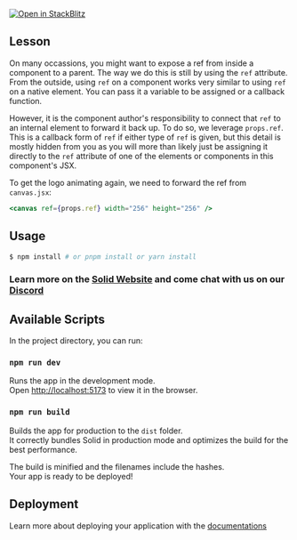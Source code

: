 [![Open in StackBlitz](https://developer.stackblitz.com/img/open_in_stackblitz.svg)](https://stackblitz.com/github/edivados/solid-tutorials/tree/main/tutorials/bindings_forward_refs?file=src/style.css,src/canvas.jsx,src/main.jsx)

## Lesson

On many occassions, you might want to expose a ref from inside a component to a parent. The way we do this is still by using the `ref` attribute. From the outside, using `ref` on a component works very similar to using `ref` on a native element. You can pass it a variable to be assigned or a callback function.

However, it is the component author's responsibility to connect that `ref` to an internal element to forward it back up. To do so, we leverage `props.ref`. This is a callback form of `ref` if either type of `ref` is given, but this detail is mostly hidden from you as you will more than likely just be assigning it directly to the `ref` attribute of one of the elements or components in this component's JSX.

To get the logo animating again, we need to forward the ref from `canvas.jsx`:

```jsx
<canvas ref={props.ref} width="256" height="256" />
```


## Usage

```bash
$ npm install # or pnpm install or yarn install
```

### Learn more on the [Solid Website](https://solidjs.com) and come chat with us on our [Discord](https://discord.com/invite/solidjs)

## Available Scripts

In the project directory, you can run:

### `npm run dev`

Runs the app in the development mode.<br>
Open [http://localhost:5173](http://localhost:5173) to view it in the browser.

### `npm run build`

Builds the app for production to the `dist` folder.<br>
It correctly bundles Solid in production mode and optimizes the build for the best performance.

The build is minified and the filenames include the hashes.<br>
Your app is ready to be deployed!

## Deployment

Learn more about deploying your application with the [documentations](https://vitejs.dev/guide/static-deploy.html)

